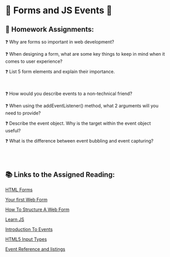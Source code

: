 # 🦉 Forms and JS Events 🦉

## 📝 Homework Assignments:

❓ Why are forms so important in web development?



❓ When designing a form, what are some key things to keep in mind when it comes to user experience?



❓ List 5 form elements and explain their importance.



<br>

❓ How would you describe events to a non-technical friend?



❓ When using the addEventListener() method, what 2 arguments will you need to provide?



❓ Describe the event object. Why is the target within the event object useful?



❓ What is the difference between event bubbling and event capturing?



<br>

<br>

## 📚 Links to the Assigned Reading:

[HTML Forms](https://developer.mozilla.org/en-US/docs/Learn/Forms)

[Your first Web Form](https://developer.mozilla.org/en-US/docs/Learn/Forms/Your_first_form)

[How To Structure A Web Form](https://developer.mozilla.org/en-US/docs/Learn/Forms/How_to_structure_a_web_form)

[Learn JS](https://developer.mozilla.org/en-US/docs/Learn/JavaScript)

[Introduction To Events](https://developer.mozilla.org/en-US/docs/Learn/JavaScript/Building_blocks/Events)

[HTML5 Input Types](https://developer.mozilla.org/en-US/docs/Learn/Forms/HTML5_input_types)

[Event Reference and listings](https://developer.mozilla.org/en-US/docs/Web/Events)
